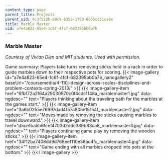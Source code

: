 ```yaml
---
content_type: page
parent_title: Projects
parent_uid: 4c3f522b-68c9-6358-1793-8665cc31ca8e
title: Marble Master
uid: a7e4a823-65e4-1c6f-4fcf-682395bb0a7b
---
```


### Marble Master

_Courtesy of Vivian Dien and MIT students. Used with permission._

Game summary: Players take turns removing sticks held in a rack in order to guide marbles down to their respective pots for scoring.
{{< image-gallery id="a7e4a823-65e4-1c6f-4fcf-682395bb0a7b_nanogallery2" baseUrl="/coursemedia/4-110j-design-across-scales-disciplines-and-problem-contexts-spring-2013/" >}}
{{< image-gallery-item href="6fb172a2f64a29030970c0f4cdc1148a_marblemaster1.jpg" data-ngdesc="" text="Players thinking about the traveling path for the marbles at the games start." >}}
{{< image-gallery-item href="3a6b0255e76997dad4f57a805e15154f_marblemaster2.jpg" data-ngdesc="" text="Moves made by removing the sticks causing marbles to travel downward." >}}
{{< image-gallery-item href="d5cefba5b6fcef4703d2d6c389b83ca8_marblemaster3.jpg" data-ngdesc="" text="Players continuing game play by removing the wooden sticks." >}}
{{< image-gallery-item href="34f12ba7408dd9d768eef110e58ac4fc_marblemaster4.jpg" data-ngdesc="" text="Game ending with all marbles dropped into pots at the bottom." >}}
{{</ image-gallery >}}